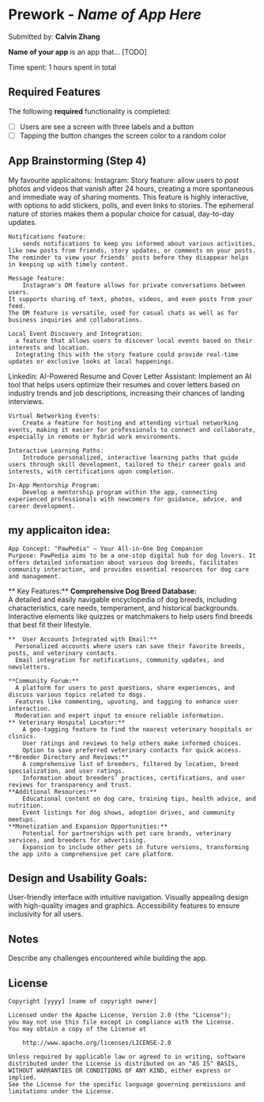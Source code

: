 # Prework - *Name of App Here*

Submitted by: **Calvin Zhang**

**Name of your app** is an app that... [TODO] 

Time spent: 1 hours spent in total

## Required Features

The following **required** functionality is completed:

- [ ] Users are see a screen with three labels and a button
- [ ] Tapping the button changes the screen color to a random color

## App Brainstorming (Step 4)
My favourite applicaitons: 
  Instagram: 
    Story feature: 
        allow users to post photos and videos that vanish after 24 hours, creating a more spontaneous and immediate way of sharing moments.
    This feature is highly interactive, with options to add stickers, polls, and even links to stories.
    The ephemeral nature of stories makes them a popular choice for casual, day-to-day updates.
    
    Notifications feature: 
        sends notifications to keep you informed about various activities, like new posts from friends, story updates, or comments on your posts.
    The reminder to view your friends' posts before they disappear helps in keeping up with timely content.
    
    Message feature: 
        Instagram's DM feature allows for private conversations between users.
    It supports sharing of text, photos, videos, and even posts from your feed.
    The DM feature is versatile, used for casual chats as well as for business inquiries and collaborations.
    
    Local Event Discovery and Integration: 
      a feature that allows users to discover local events based on their interests and location. 
      Integrating this with the story feature could provide real-time updates or exclusive looks at local happenings.
      
  Linkedin: 
    AI-Powered Resume and Cover Letter Assistant:
        Implement an AI tool that helps users optimize their resumes and cover letters based on industry trends and job descriptions, increasing their chances of landing interviews.
        
    Virtual Networking Events:
        Create a feature for hosting and attending virtual networking events, making it easier for professionals to connect and collaborate, especially in remote or hybrid work environments.

    Interactive Learning Paths:
        Introduce personalized, interactive learning paths that guide users through skill development, tailored to their career goals and interests, with certifications upon completion.

    In-App Mentorship Program:
        Develop a mentorship program within the app, connecting experienced professionals with newcomers for guidance, advice, and career development.

## my applicaiton idea: 
    App Concept: "PawPedia" – Your All-in-One Dog Companion
    Purpose: PawPedia aims to be a one-stop digital hub for dog lovers. It offers detailed information about various dog breeds, facilitates community interaction, and provides essential resources for dog care and management.

**    Key Features:**
    **Comprehensive Dog Breed Database:**  
      A detailed and easily navigable encyclopedia of dog breeds, including characteristics, care needs, temperament, and historical backgrounds. 
      Interactive elements like quizzes or matchmakers to help users find breeds that best fit their lifestyle.
    
    **  User Accounts Integrated with Email:**
      Personalized accounts where users can save their favorite breeds, posts, and veterinary contacts.
      Email integration for notifications, community updates, and newsletters.
      
    **Community Forum:**
      A platform for users to post questions, share experiences, and discuss various topics related to dogs.
      Features like commenting, upvoting, and tagging to enhance user interaction.
      Moderation and expert input to ensure reliable information.
    ** Veterinary Hospital Locator:**
        A geo-tagging feature to find the nearest veterinary hospitals or clinics.
        User ratings and reviews to help others make informed choices.
        Option to save preferred veterinary contacts for quick access.
    **Breeder Directory and Reviews:**
        A comprehensive list of breeders, filtered by location, breed specialization, and user ratings.
        Information about breeders’ practices, certifications, and user reviews for transparency and trust.
    **Additional Resources:**  
        Educational content on dog care, training tips, health advice, and nutrition.
        Event listings for dog shows, adoption drives, and community meetups.
    **Monetization and Expansion Opportunities:**
        Potential for partnerships with pet care brands, veterinary services, and breeders for advertising.
        Expansion to include other pets in future versions, transforming the app into a comprehensive pet care platform.

        
## Design and Usability Goals:
  User-friendly interface with intuitive navigation.
  Visually appealing design with high-quality images and graphics.
  Accessibility features to ensure inclusivity for all users.
  
## Notes

Describe any challenges encountered while building the app.

## License

    Copyright [yyyy] [name of copyright owner]

    Licensed under the Apache License, Version 2.0 (the "License");
    you may not use this file except in compliance with the License.
    You may obtain a copy of the License at

        http://www.apache.org/licenses/LICENSE-2.0

    Unless required by applicable law or agreed to in writing, software
    distributed under the License is distributed on an "AS IS" BASIS,
    WITHOUT WARRANTIES OR CONDITIONS OF ANY KIND, either express or implied.
    See the License for the specific language governing permissions and
    limitations under the License.

